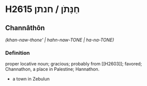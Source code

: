 # H2615 חַנָּתֹן / חנתן

## Channâthôn

_(khan-naw-thone' | hahn-naw-TONE | ha-na-TONE)_

### Definition

proper locative noun; gracious; probably from [[H2603]]; favored; Channathon, a place in Palestine; Hannathon.

- a town in Zebulun
